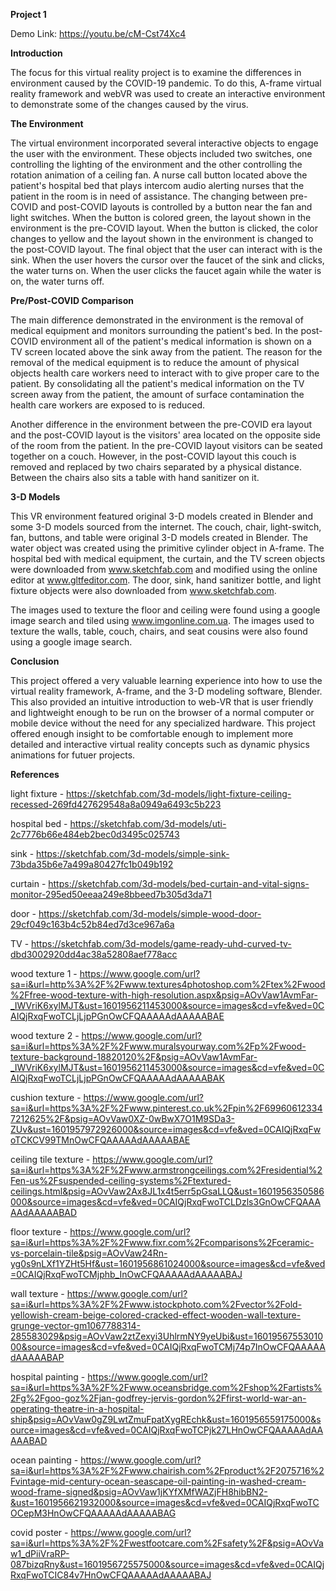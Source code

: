 **Project 1**

Demo Link: https://youtu.be/cM-Cst74Xc4

**Introduction**

The focus for this virtual reality project is to examine the differences in environment caused by the COVID-19 pandemic. To do this, A-frame virtual reality framework and webVR was used to create an interactive environment to demonstrate some of the changes caused by the virus. 


**The Environment**

The virtual environment incorporated several interactive objects to engage the user with the environment. These objects included two switches, one controlling the lighting of the environment and the other controlling the rotation animation of a ceiling fan. A nurse call button located above the patient's hospital bed that plays intercom audio alerting nurses that the patient in the room is in need of assistance. The changing between pre-COVID and post-COVID layouts is controlled by a button near the fan and light switches. When the button is colored green, the layout shown in the environment is the pre-COVID layout. When the button is clicked, the color changes to yellow and the layout shown in the environment is changed to the post-COVID layout. The final object that the user can interact with is the sink. When the user hovers the cursor over the faucet of the sink and clicks, the water turns on. When the user clicks the faucet again while the water is on, the water turns off. 


**Pre/Post-COVID Comparison**

The main difference demonstrated in the environment is the removal of medical equipment and monitors surrounding the patient's bed. In the post-COVID environment all of the patient's medical information is shown on a TV screen located above the sink away from the patient. The reason for the removal of the medical equipment is to reduce the amount of physical objects health care workers need to interact with to give proper care to the patient. By consolidating all the patient's medical information on the TV screen away from the patient, the amount of surface contamination the health care workers are exposed to is reduced.

Another difference in the environment between the pre-COVID era layout and the post-COVID layout is the visitors' area located on the opposite side of the room from the patient. In the pre-COVID layout visitors can be seated together on a couch. However, in the post-COVID layout this couch is removed and replaced by two chairs separated by a physical distance. Between the chairs also sits a table with hand sanitizer on it. 


**3-D Models**

This VR environment featured original 3-D models created in Blender and some 3-D models sourced from the internet. The couch, chair, light-switch, fan, buttons, and table were original 3-D models created in Blender. The water object was created using the primitive cylinder object in A-frame. The hospital bed with medical equipment, the curtain, and the TV screen objects were downloaded from www.sketchfab.com and modified using the online editor at www.gltfeditor.com. The door, sink, hand sanitizer bottle, and light fixture objects were also downloaded from www.sketchfab.com. 

The images used to texture the floor and ceiling were found using a google image search and tiled using www.imgonline.com.ua. The images used to texture the walls, table, couch, chairs, and seat cousins were also found using a google image search. 


**Conclusion**

This project offered a very valuable learning experience into how to use the virtual reality framework, A-frame, and the 3-D modeling software, Blender. This also provided an intuitive introduction to web-VR that is user friendly and lightweight enough to be run on the browser of a normal computer or mobile device without the need for any specialized hardware. This project offered enough insight to be comfortable enough to implement more detailed and interactive virtual reality concepts such as dynamic physics animations for futuer projects.


**References**

light fixture - https://sketchfab.com/3d-models/light-fixture-ceiling-recessed-269fd427629548a8a0949a6493c5b223

hospital bed - https://sketchfab.com/3d-models/uti-2c7776b66e484eb2bec0d3495c025743

sink - https://sketchfab.com/3d-models/simple-sink-73bda35b6e7a499a80427fc1b049b192

curtain - https://sketchfab.com/3d-models/bed-curtain-and-vital-signs-monitor-295ed50eeaa249e8bbeed7b305d3da71

door - https://sketchfab.com/3d-models/simple-wood-door-29cf049c163b4c52b84ed7d3ce967a6a

TV -  https://sketchfab.com/3d-models/game-ready-uhd-curved-tv-dbd3002920dd4ac38a52808aef778acc

wood texture 1 - https://www.google.com/url?sa=i&url=http%3A%2F%2Fwww.textures4photoshop.com%2Ftex%2Fwood%2Ffree-wood-texture-with-high-resolution.aspx&psig=AOvVaw1AvmFar-_IWVriK6xylMJT&ust=1601956211453000&source=images&cd=vfe&ved=0CAIQjRxqFwoTCLjLjpPGnOwCFQAAAAAdAAAAABAE

wood texture 2 - https://www.google.com/url?sa=i&url=https%3A%2F%2Fwww.muralsyourway.com%2Fp%2Fwood-texture-background-18820120%2F&psig=AOvVaw1AvmFar-_IWVriK6xylMJT&ust=1601956211453000&source=images&cd=vfe&ved=0CAIQjRxqFwoTCLjLjpPGnOwCFQAAAAAdAAAAABAK

cushion texture - https://www.google.com/url?sa=i&url=https%3A%2F%2Fwww.pinterest.co.uk%2Fpin%2F699606123347212625%2F&psig=AOvVaw0XZ-0wBwX7O1M9SDa3-ZUv&ust=1601957972926000&source=images&cd=vfe&ved=0CAIQjRxqFwoTCKCV99TMnOwCFQAAAAAdAAAAABAE

ceiling tile texture - https://www.google.com/url?sa=i&url=https%3A%2F%2Fwww.armstrongceilings.com%2Fresidential%2Fen-us%2Fsuspended-ceiling-systems%2Ftextured-ceilings.html&psig=AOvVaw2Ax8JL1x4t5err5pGsaLLQ&ust=1601956350586000&source=images&cd=vfe&ved=0CAIQjRxqFwoTCLDzls3GnOwCFQAAAAAdAAAAABAD

floor texture - https://www.google.com/url?sa=i&url=https%3A%2F%2Fwww.fixr.com%2Fcomparisons%2Fceramic-vs-porcelain-tile&psig=AOvVaw24Rn-yg0s9nLXf1YZHt5Hf&ust=1601956861024000&source=images&cd=vfe&ved=0CAIQjRxqFwoTCMjphb_InOwCFQAAAAAdAAAAABAJ

wall texture - https://www.google.com/url?sa=i&url=https%3A%2F%2Fwww.istockphoto.com%2Fvector%2Fold-yellowish-cream-beige-colored-cracked-effect-wooden-wall-texture-grunge-vector-gm1067788314-285583029&psig=AOvVaw2ztZexyi3UhlrmNY9yeUbi&ust=1601956755301000&source=images&cd=vfe&ved=0CAIQjRxqFwoTCMj74p7InOwCFQAAAAAdAAAAABAP

hospital painting - https://www.google.com/url?sa=i&url=https%3A%2F%2Fwww.oceansbridge.com%2Fshop%2Fartists%2Fg%2Fgoo-goz%2Fjan-godfrey-jervis-gordon%2Ffirst-world-war-an-operating-theatre-in-a-hospital-ship&psig=AOvVaw0gZ9LwtZmuFpatXygREchk&ust=1601956559175000&source=images&cd=vfe&ved=0CAIQjRxqFwoTCPjk27LHnOwCFQAAAAAdAAAAABAD

ocean painting - https://www.google.com/url?sa=i&url=https%3A%2F%2Fwww.chairish.com%2Fproduct%2F2075716%2Fvintage-mid-century-ocean-seascape-oil-painting-in-washed-cream-wood-frame-signed&psig=AOvVaw1jKYfXMfWAZjFH8hibBN2-&ust=1601956621932000&source=images&cd=vfe&ved=0CAIQjRxqFwoTCOCepM3HnOwCFQAAAAAdAAAAABAG

covid poster - https://www.google.com/url?sa=i&url=https%3A%2F%2Fwestfootcare.com%2Fsafety%2F&psig=AOvVaw1_dPiiVraRP-087bizqRny&ust=1601956725575000&source=images&cd=vfe&ved=0CAIQjRxqFwoTCIC84v7HnOwCFQAAAAAdAAAAABAJ
